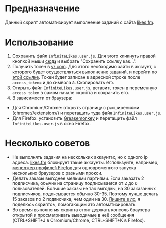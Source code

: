 # Предназначение

Данный скрипт автоматизирует выполнение заданий с сайта [likes.fm](https://likes.fm/).

# Использование

1. Сохранить файл `InfiniteLikes.user.js`. Для этого кликнуть правой кнопкой мыши [сюда](https://github.com/grez911/InfiniteLikes/raw/master/InfiniteLikes.user.js) и выбрать "Сохранить ссылку как...".
2. Получить токен в [vk.com](https://vk.com). Для этого необходимо зайти в аккаунт, с которого будет осуществляться выполнение заданий, и перейти по [этой ссылке](https://oauth.vk.com/authorize?client_id=3682744&v=5.7&scope=wall,friends,groups,offline&redirect_uri=http://oauth.vk.com/blank.html&display=page&response_type=token). Токен будет записан в адресной строке после `access_token=` и до символа `&`. Скопировать его.
3. Открыть файл `InfiniteLikes.user.js`, вставить токен в переменную `access_token` в самом начале скрипта и сохранить его.
4. В зависимости от браузера:
  * Для Chromium/Chrome: открыть страницу с расширениями (chrome://extensions/) и перетащить туда файл `InfiniteLikes.user.js`.
  * Для Firefox: установить [Greasemonkey](https://addons.mozilla.org/ru/firefox/addon/greasemonkey/) и перетащить файл `InfiniteLikes.user.js` в окно Firefox.

# Несколько советов

* Не выполнять задания на нескольких аккаунтах, но с одного ip адреса. [likes.fm](https://likes.fm/) блокирует такие аккаунты. Используйте, например, [менеджер профилей Firefox](https://support.mozilla.org/ru/kb/upravlenie-profilyami) для одновременного запуска нескольких браузеров с разными прокси.
* Делать заказы выгоднее мелкими партиями. Если заказать 2 подписчика, обычно на страницу подписывается от 2 до 6 пользователей. Большие заказы не так выгодны, на 30 заказанных подписчиков, подписывается обычно 30-35. Поэтому лучше делать 15 заказов по 2 подписчика, чем один на 30. [Пишите в лс](https://vk.com/id33333349), я поделюсь скриптом, помогающим это автоматизировать.
* Во время выполнения скрипта стоит держать консоль браузера открытой и просматривать выводимые в неё сообщения (CTRL+SHIFT+J в Chromium/Chrome, CTRL+SHIFT+K в Firefox).

